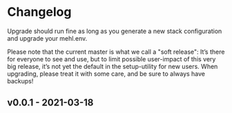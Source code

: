 Changelog
=========

Upgrade should run fine as long as you generate a new stack
configuration and upgrade your mehl.env.

Please note that the current master is what we call a "soft release": It’s there for everyone to see and use, but to limit possible user-impact of this very big release, it’s not yet the default in the setup-utility for new users. When upgrading, please treat it with some care, and be sure to always have backups!

<!-- TOWNCRIER -->
v0.0.1 - 2021-03-18
--------------------

